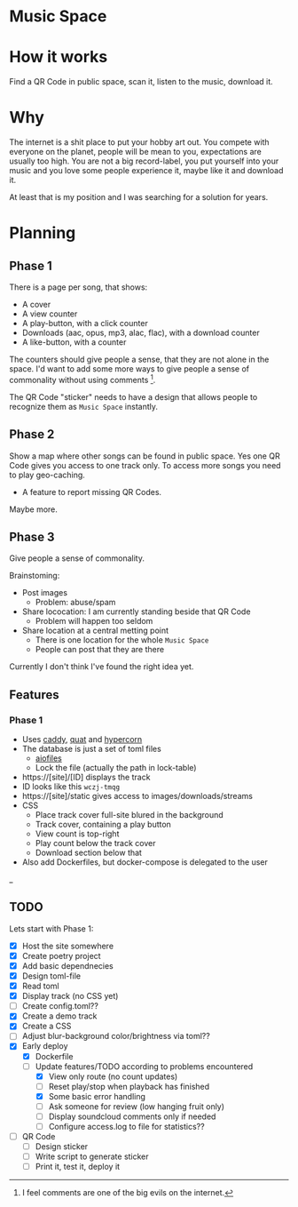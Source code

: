 Music Space
===========

How it works
============

Find a QR Code in public space, scan it, listen to the music, download it.

Why
===

The internet is a shit place to put your hobby art out. You compete with
everyone on the planet, people will be mean to you, expectations are usually too
high. You are not a big record-label, you put yourself into your music and you
love some people experience it, maybe like it and download it.

At least that is my position and I was searching for a solution for years.

Planning
========

Phase 1
-------

There is a page per song, that shows:

* A cover
* A view counter
* A play-button, with a click counter
* Downloads (aac, opus, mp3, alac, flac), with a download counter
* A like-button, with a counter

The counters should give people a sense, that they are not alone in the space.
I'd want to add some more ways to give people a sense of commonality without
using comments [^1].

The QR Code "sticker" needs to have a design that allows people to recognize them
as `Music Space` instantly.

[^1]: I feel comments are one of the big evils on the internet.

Phase 2
-------

Show a map where other songs can be found in public space. Yes one QR Code gives
you access to one track only. To access more songs you need to play geo-caching.

* A feature to report missing QR Codes.

Maybe more.

Phase 3
-------

Give people a sense of commonality.

Brainstoming:

* Post images
  * Problem: abuse/spam
* Share lococation: I am currently standing beside that QR Code
  * Problem will happen too seldom
* Share location at a central metting point
  * There is one location for the whole `Music Space`
  * People can post that they are there

Currently I don't think I've found the right idea yet.

Features
--------

### Phase 1

* Uses [caddy](https://caddyserver.com/), [quat](https://gitlab.com/pgjones/quart)
  and [hypercorn](https://caddyserver.com/)
* The database is just a set of toml files
  * [aiofiles](https://www.twilio.com/blog/working-with-files-asynchronously-in-python-using-aiofiles-and-asyncio)
  * Lock the file (actually the path in lock-table)
* https://[site]/[ID] displays the track
* ID looks like this `wczj-tmqg`
* https://[site]/static gives access to images/downloads/streams
* CSS
  * Place track cover full-site blured in the background
  * Track cover, containing a play button
  * View count is top-right
  * Play count below the track cover
  * Download section below that
* Also add Dockerfiles, but docker-compose is delegated to the user

_

TODO
----

Lets start with Phase 1:

- [x] Host the site somewhere
- [x] Create poetry project
- [x] Add basic dependnecies
- [x] Design toml-file
- [x] Read toml
- [x] Display track (no CSS yet)
- [ ] Create config.toml??
- [x] Create a demo track
- [x] Create a CSS
- [ ] Adjust blur-background color/brightness via toml??
- [x] Early deploy
   - [x] Dockerfile
   - [ ] Update features/TODO according to problems encountered
     - [x] View only route (no count updates)
     - [ ] Reset play/stop when playback has finished
     - [x] Some basic error handling
     - [ ] Ask someone for review (low hanging fruit only)
     - [ ] Display soundcloud comments only if needed
     - [ ] Configure access.log to file for statistics??
- [ ] QR Code
   - [ ] Design sticker
   - [ ] Write script to generate sticker
   - [ ] Print it, test it, deploy it
